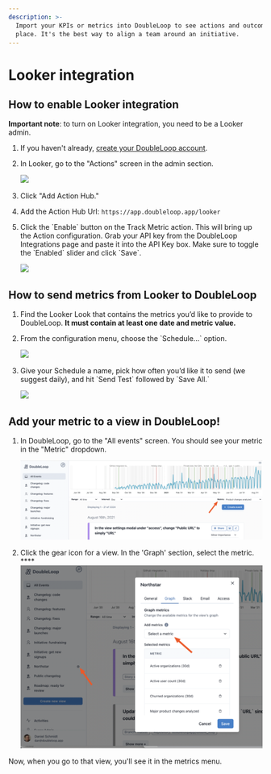 ```yaml
---
description: >-
  Import your KPIs or metrics into DoubleLoop to see actions and outcomes in one
  place. It's the best way to align a team around an initiative.
---
```


# Looker integration

## How to enable Looker integration

**Important note**: to turn on Looker integration, you need to be a Looker admin.

1. If you haven't already, [create your DoubleLoop account](https://app.doubleloop.app/sign_up).
2. In Looker, go to the "Actions" screen in the admin section.

   ![](https://lh5.googleusercontent.com/WbhzV8d10brLouNCrNZnMh_YNl34wYTSMcyFc6Y0PHTlpWESXrtbfXMiD8w09aSoOPevPsOajhKTo8UAAxX_wCw-Vec59Ej-AH8yX6asVnxhWqMk2yj0DA7GqtqQn115L66uobUX)

3. Click "Add Action Hub."
4. Add the Action Hub Url: `https://app.doubleloop.app/looker`
5. Click the \`Enable\` button on the Track Metric action. This will bring up the Action configuration. Grab your API key from the DoubleLoop Integrations page and paste it into the API Key box. Make sure to toggle the \`Enabled\` slider and click \`Save\`.

   ![](https://lh4.googleusercontent.com/puEdxX1fDJRlfZFP_UxkS4gqn3ZagXMCh4Gxy2yEZGLWeoMJEst3JfZ_df-O8v2JkVWnSnECVBWkFvO6bzbDW3WWEmX7eD1XddFScmVvE7afKBB9nsrsJj_mwi2VgfuEQ5jTb3Ch)

## How to send metrics from Looker to DoubleLoop

1. Find the Looker Look that contains the metrics you’d like to provide to DoubleLoop. **It must contain at least one date and metric value.**
2. From the configuration menu, choose the \`Schedule...\` option.

   ![](https://lh4.googleusercontent.com/c0vBVEigZRLQ3ld-WJj2ZRL6m0K6zGEiAGrJtkeaoJeGZU08vndfw3pfxyCFA_rq4QDkCd7GSO5mwcpWFXDRDB54Rvc8ZFGN2PXxqWRwI07mQ-QcBTRPKoTDS9daSNDWyUqpTGYL)

3. Give your Schedule a name, pick how often you’d like it to send \(we suggest daily\), and hit \`Send Test\` followed by \`Save All.\`

   ![](https://lh5.googleusercontent.com/U3nuA72x-dnhh4oJTmqPD0Doci3gJDEiS2Kyumhd9bUWwNT41deNeceXW_NRi3YE5PsVV3Hqlh9bV7VJguTe27tLnbVOPYoIxuA1yWf8UkZ83ycgQ5sfUPxN4xEPWtYKM3tLr-TR)

## Add your metric to a view in DoubleLoop!

1. In DoubleLoop, go to the "All events" screen. You should see your metric in the "Metric" dropdown.

   ![](../.gitbook/assets/image%20%286%29.png)

2. Click the gear icon for a view. In the 'Graph' section, select the metric. ****![](../.gitbook/assets/image%20%287%29.png) 

Now, when you go to that view, you'll see it in the metrics menu.

